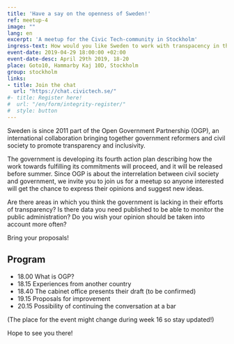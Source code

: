 ```yaml
---
title: 'Have a say on the openness of Sweden!'
ref: meetup-4
image: ""
lang: en
excerpt: 'A meetup for the Civic Tech-community in Stockholm'
ingress-text: How would you like Sweden to work with transpacency in the future? Join the discussion and give your opinion on the action plan!
event-date: 2019-04-29 18:00:00 +02:00
event-date-desc: April 29th 2019, 18-20
place: Goto10, Hammarby Kaj 10D, Stockholm
group: stockholm
links:
- title: Join the chat
  url: "https://chat.civictech.se/"
#- title: Register here!
#  url: "/en/form/integrity-register/"
#  style: button
---
```

Sweden is since 2011 part of the Open Government Partnership (OGP), an international collaboration bringing together government reformers and civil society to promote transparency and inclusivity.

The government is developing its fourth action plan describing how the work towards fulfilling its commitments will proceed, and it will be released before summer. Since OGP is about the interrelation between civil society and government, we invite you to join us for a meetup so anyone interested will get the chance to express their opinions and suggest new ideas.

Are there areas in which you think the government is lacking in their efforts of transparency? Is there data you need published to be able to monitor the public administration? Do you wish your opinion should be taken into account more often?

Bring your proposals!

## Program
* 18.00 What is OGP?
* 18.15 Experiences from another country
* 18.40 The cabinet office presents their draft (to be confirmed)
* 19.15 Proposals for improvement
* 20.15 Possibility of continuing the conversation at a bar

(The place for the event might change during week 16 so stay updated!)

 Hope to see you there!
